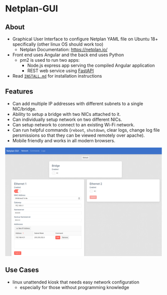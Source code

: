 # Netplan-GUI

## About

- Graphical User Interface to configure Netplan YAML file on Ubuntu 18+ specifically (other linux OS should work too)
  - Netplan Documentation: <https://netplan.io/>
- Front end uses Angular and the back end uses Python
  - pm2 is used to run two apps:
    - Node.js express app serving the compiled Angular application
    - REST web service using [FastAPI](https://github.com/tiangolo/fastapi)
- Read [`INSTALL.md`](https://github.com/xinthose/Netplan-GUI/blob/master/INSTALL.md) for installation instructions

## Features

- Can add multiple IP addresses with different subnets to a single NIC/bridge.
- Ability to setup a bridge with two NICs attached to it.
- Can individually setup network on two different NICs.
- Can setup network to connect to an existing Wi-Fi network.
- Can run helpful commands (`reboot`, `shutdown`, clear logs, change log file persmissions so that they can be viewed remotely over apache).
- Mobile friendly and works in all modern browsers.

![Screenshot](https://github.com/xinthose/Netplan-GUI/raw/master/ref/screenshot.png)

## Use Cases

- linux unattended kiosk that needs easy network configuration
  - especially for those without programming knowledge
